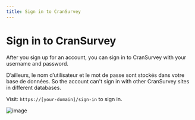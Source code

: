 ```yaml
---
title: Sign in to CranSurvey
---
```


# Sign in to CranSurvey

After you sign up for an account, you can sign in to CranSurvey with your username and password.

D’ailleurs, le nom d’utilisateur et le mot de passe sont stockés dans votre base de données. So the account can't sign in with other CranSurvey sites in different databases.

Visit: `https://[your-domain]/sign-in` to sign in.

![image](https://github.com/ocoke/csur-site/assets/71591824/7633247c-fdc1-48c4-8821-aefc7bbf739c)

